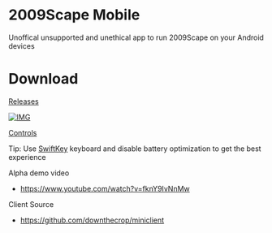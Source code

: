 
# 2009Scape Mobile

  

Unoffical unsupported and unethical app to run 2009Scape on your Android devices

  

# Download
  
[Releases](https://github.com/downthecrop/2009Scape-mobile/releases)

  
[![IMG](https://i.imgur.com/bPvWZCH.jpeg)](https://github.com/downthecrop/2009Scape-mobile/releases)

[Controls](https://github.com/downthecrop/2009Scape-mobile/wiki/Controls)

Tip: Use [SwiftKey](https://play.google.com/store/apps/details?id=com.touchtype.swiftkey&hl=en_CA&gl=US) keyboard and disable battery optimization to get the best experience

  
  
  

Alpha demo video
 - https://www.youtube.com/watch?v=fknY9IvNnMw

Client Source
 - https://github.com/downthecrop/miniclient